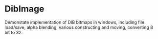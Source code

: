 # DibImage
Demonstate implementation of DIB bitmaps in windows, including file load/save, alpha blending, various constructing and moving, 
converting 8 bit to 32.
